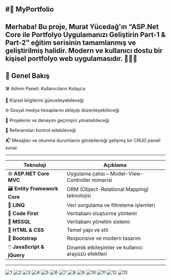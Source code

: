 #🚀 MyPortfolio
-------------------------------------------------
Merhaba! Bu proje, Murat Yücedağ'ın “ASP.Net Core ile Portfolyo Uygulamanızı Geliştirin Part-1 & Part-2” eğitim serisinin tamamlanmış ve geliştirilmiş halidir.
Modern ve kullanıcı dostu bir kişisel portfolyo web uygulamasıdır. 👨‍💻✨
-------------------------------------------------

🧭 Genel Bakış
-----
🛠️ Admin Paneli: Kullanıcıların Kolayca

👤 Kişisel bilgilerini güncelleyebileceği

🌐 Sosyal medya hesaplarını ekleyip düzenleyebileceği

📁 Projelerini ve deneyim geçmişini yönetebileceği

📝 Referansları kontrol edebileceği

📬 Mesajları ve okunma durumlarını görebileceği
gelişmiş bir CRUD paneli sunar.

---------------------------------------------------------------------------------------

| Teknoloji                     | Açıklama                                            |
| ----------------------------- | --------------------------------------------------- |
| ⚙️ **ASP.NET Core MVC**       | Uygulama çatısı – Model-View-Controller mimarisi    |
| 🗃️ **Entity Framework Core** | ORM (Object-Relational Mapping) teknolojisi          |
| 🧠 **LINQ**                   | Veri sorgulama ve filtreleme işlemleri              |
| 🧱 **Code First**             | Veritabanı oluşturma yöntemi                        |
| 🐘 **MSSQL**                  | Veritabanı yönetim sistemi                          |
| 🎨 **HTML & CSS**             | Temel yapı ve stil                                  |
| 🧩 **Bootstrap**              | Responsive ve modern tasarım                        |
| 🖱️ **JavaScript & jQuery**   | Dinamik etkileşimler ve kullanıcı arayüzü efektleri  |
--------------------------------------------------------------------------------------

![1](https://github.com/user-attachments/assets/e6abd57d-ba23-4d79-b00f-6128c1d6ea0c)
![2](https://github.com/user-attachments/assets/41bb8f86-2570-4754-a788-736be02c4606)
![3](https://github.com/user-attachments/assets/d5879e74-5e16-475e-9839-3f8489142dc1)
![4](https://github.com/user-attachments/assets/7533531e-590e-4e61-b5b2-13b8a8e4c072)
![5](https://github.com/user-attachments/assets/790e7ccc-dcd2-4b0d-a321-d22075b0c674)
![6](https://github.com/user-attachments/assets/b426e718-76c8-489e-8041-7e8e3bc2d990)
![7](https://github.com/user-attachments/assets/f1e6bcac-8a31-4403-addc-a92288dffe28)
![8](https://github.com/user-attachments/assets/a89fcbb3-2982-4a91-9eda-3161e1e37dc0)
![9](https://github.com/user-attachments/assets/9a0b3460-2c51-4d17-a30a-b176b064e6fd)
![10](https://github.com/user-attachments/assets/64a95c4c-2c89-4134-85f1-e2ab9bf97c97)
![11](https://github.com/user-attachments/assets/892a5ffe-4c8d-4868-b4ca-7fc194afa2e9)
![12](https://github.com/user-attachments/assets/50a86ba4-fa41-4451-b6e2-1ab6994a3e84)
![13](https://github.com/user-attachments/assets/3f777ff0-3433-473c-b165-d27d2d76bd66)

